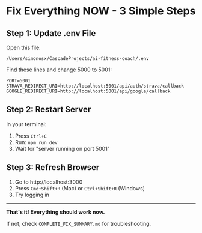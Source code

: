 # Fix Everything NOW - 3 Simple Steps

## Step 1: Update .env File

Open this file:
```
/Users/simonosx/CascadeProjects/ai-fitness-coach/.env
```

Find these lines and change 5000 to 5001:
```env
PORT=5001
STRAVA_REDIRECT_URI=http://localhost:5001/api/auth/strava/callback
GOOGLE_REDIRECT_URI=http://localhost:5001/api/google/callback
```

## Step 2: Restart Server

In your terminal:
1. Press `Ctrl+C`
2. Run: `npm run dev`
3. Wait for "server running on port 5001"

## Step 3: Refresh Browser

1. Go to http://localhost:3000
2. Press `Cmd+Shift+R` (Mac) or `Ctrl+Shift+R` (Windows)
3. Try logging in

---

**That's it! Everything should work now.**

If not, check `COMPLETE_FIX_SUMMARY.md` for troubleshooting.
